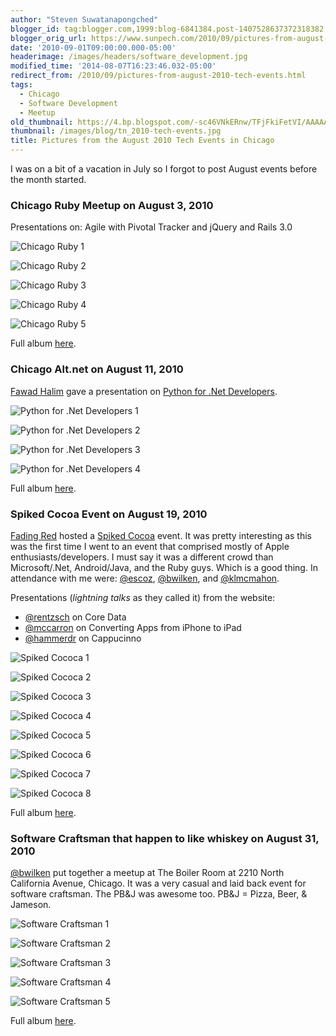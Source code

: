```yaml
---
author: "Steven Suwatanapongched"
blogger_id: tag:blogger.com,1999:blog-6841384.post-1407528637372318382
blogger_orig_url: https://www.sunpech.com/2010/09/pictures-from-august-2010-tech-events.html
date: '2010-09-01T09:00:00.000-05:00'
headerimage: /images/headers/software_development.jpg
modified_time: '2014-08-07T16:23:46.032-05:00'
redirect_from: /2010/09/pictures-from-august-2010-tech-events.html
tags:
  - Chicago
  - Software Development
  - Meetup
old_thumbnail: https://4.bp.blogspot.com/-sc46VNkERnw/TFjFkiFetVI/AAAAAAAAUzc/qpO0N8edO9U/s600/IMG_1799.JPG
thumbnail: /images/blog/tn_2010-tech-events.jpg
title: Pictures from the August 2010 Tech Events in Chicago
---
```



I was on a bit of a vacation in July so I forgot to post August events before the month started.

### Chicago Ruby Meetup on August 3, 2010
Presentations on: Agile with Pivotal Tracker and jQuery and Rails 3.0

![Chicago Ruby 1](/images/blog/IMG_1799.jpg)

![Chicago Ruby 2](/images/blog/IMG_1801.jpg)

![Chicago Ruby 3](/images/blog/IMG_1802.jpg)

![Chicago Ruby 4](/images/blog/IMG_1805.jpg)

![Chicago Ruby 5](/images/blog/IMG_1806.jpg)

Full album [here](https://photos.app.goo.gl/Gr5yrxA7HU7LsTpo8).

### Chicago Alt.net on August 11, 2010
[Fawad Halim](https://twitter.com/FAWAD) gave a presentation on [Python for .Net Developers](https://chicagoalt.net/event/August2010Meeting-Python-for-NET-Developers).

![Python for .Net Developers 1](/images/blog/IMG_1812.jpg)

![Python for .Net Developers 2](/images/blog/IMG_1818.jpg)

![Python for .Net Developers 3](/images/blog/IMG_1821.jpg)

![Python for .Net Developers 4](/images/blog/IMG_1827.jpg)

Full album [here](https://photos.app.goo.gl/LfA9u3iJ5TuooukR9).

### Spiked Cocoa Event on August 19, 2010

[Fading Red](https://www.fadingred.com/) hosted a [Spiked Cocoa](https://spikedcocoa.com/) event.  It was pretty interesting as this was the first time I went to an event that comprised mostly of Apple enthusiasts/developers.  I must say it was a different crowd than Microsoft/.Net, Android/Java, and the Ruby guys.  Which is a good thing.  In attendance with me were: [@escoz](https://twitter.com/escoz), [@bwilken](https://twitter.com/bwilken), and [@klmcmahon](https://twitter.com/klmcmahon).

Presentations (*lightning talks* as they called it) from the website:

* [@rentzsch](https://twitter.com/rentzsch) on Core Data
* [@mccarron](https://twitter.com/mccarron) on Converting Apps from iPhone to iPad
* [@hammerdr](https://twitter.com/hammerdr) on Cappucinno


![Spiked Cococa 1](/images/blog/IMG_1882.jpg)

![Spiked Cococa 2](/images/blog/IMG_1899.jpg)

![Spiked Cococa 3](/images/blog/IMG_1905.jpg)

![Spiked Cococa 4](/images/blog/IMG_1930.jpg)

![Spiked Cococa 5](/images/blog/IMG_1933.jpg)

![Spiked Cococa 6](/images/blog/IMG_1935.jpg)

![Spiked Cococa 7](/images/blog/IMG_1938.jpg)

![Spiked Cococa 8](/images/blog/IMG_1944.jpg)

Full album [here](https://photos.app.goo.gl/ZbQf74N4H74PGJfj9).

### Software Craftsman that happen to like whiskey on August 31, 2010

[@bwilken](https://twitter.com/bwilken/) put together a meetup at The Boiler Room at 2210 North California Avenue, Chicago.  It was a very casual and laid back event for software craftsman.  The PB&amp;J was awesome too.  PB&amp;J = Pizza, Beer, &amp; Jameson.

![Software Craftsman 1](/images/blog/IMG_2256.jpg)

![Software Craftsman 2](/images/blog/IMG_2259.jpg)

![Software Craftsman 3](/images/blog/IMG_2262.jpg)

![Software Craftsman 4](/images/blog/IMG_2263.jpg)

![Software Craftsman 5](/images/blog/IMG_2266.jpg)

Full album [here](https://photos.app.goo.gl/aWc44d1DTMaJ2twD7).